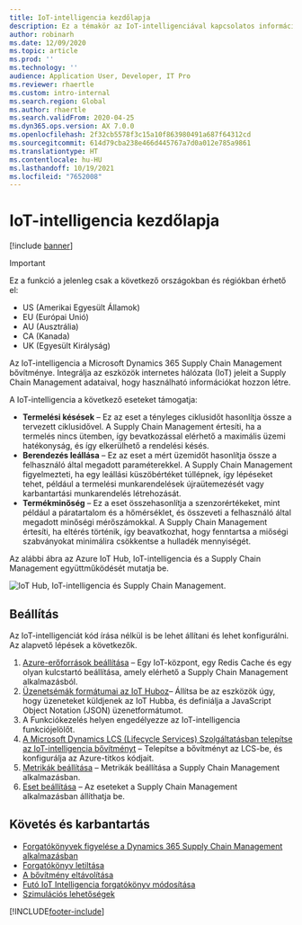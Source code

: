 ```yaml
---
title: IoT-intelligencia kezdőlapja
description: Ez a témakör az IoT-intelligenciával kapcsolatos információkra mutató hivatkozásokat tartalmaz.
author: robinarh
ms.date: 12/09/2020
ms.topic: article
ms.prod: ''
ms.technology: ''
audience: Application User, Developer, IT Pro
ms.reviewer: rhaertle
ms.custom: intro-internal
ms.search.region: Global
ms.author: rhaertle
ms.search.validFrom: 2020-04-25
ms.dyn365.ops.version: AX 7.0.0
ms.openlocfilehash: 2f32cb5578f3c15a10f863980491a687f64312cd
ms.sourcegitcommit: 614d79cba238e466d445767a7d0a012e785a9861
ms.translationtype: HT
ms.contentlocale: hu-HU
ms.lasthandoff: 10/19/2021
ms.locfileid: "7652008"
---
```

# <a name="iot-intelligence-home-page"></a>IoT-intelligencia kezdőlapja

[!include [banner](../../includes/banner.md)]

> [!IMPORTANT]
> Ez a funkció a jelenleg csak a következő országokban és régiókban érhető el:
>
> - US (Amerikai Egyesült Államok)
> - EU (Európai Unió)
> - AU (Ausztrália)
> - CA (Kanada)
> - UK (Egyesült Királyság)

Az IoT-intelligencia a Microsoft Dynamics 365 Supply Chain Management bővítménye. Integrálja az eszközök internetes hálózata (IoT) jeleit a Supply Chain Management adataival, hogy használható információkat hozzon létre.

A IoT-intelligencia a következő eseteket támogatja:

+ **Termelési késések** – Ez az eset a tényleges ciklusidőt hasonlítja össze a tervezett ciklusidővel. A Supply Chain Management értesíti, ha a termelés nincs ütemben, így bevatkozással elérhető a maximális üzemi hatékonyság, és így elkerülhető a rendelési késés.
+ **Berendezés leállása** – Ez az eset a mért üzemidőt hasonlítja össze a felhasználó által megadott paraméterekkel. A Supply Chain Management figyelmezteti, ha egy leállási küszöbértéket túllépnek, így lépéseket tehet, például a termelési munkarendelések újraütemezését vagy karbantartási munkarendelés létrehozását.
+ **Termékminőség** – Ez a eset összehasonlítja a szenzorértékeket, mint például a páratartalom és a hőmérséklet, és összeveti a felhasználó által megadott minőségi mérőszámokkal. A Supply Chain Management értesíti, ha eltérés történik, így beavatkozhat, hogy fenntartsa a miőségi szabványokat minimálira csökkentse a hulladék mennyiségét.

Az alábbi ábra az Azure IoT Hub, IoT-intelligencia és a Supply Chain Management együttműködését mutatja be.

![IoT Hub, IoT-intelligencia és Supply Chain Management.](media/iot_intelligence.png)

## <a name="setup"></a>Beállítás

Az IoT-intelligenciát kód írása nélkül is be lehet állítani és lehet konfigurálni. Az alapvető lépések a következők.

1. [Azure-erőforrások beállítása](iot-azure-setup.md) – Egy IoT-központ, egy Redis Cache és egy olyan kulcstartó beállítása, amely elérhető a Supply Chain Management alkalmazásból.
2. [Üzenetsémák formátumai az IoT Huboz](iot-schema-format.md)– Állítsa be az eszközök úgy, hogy üzeneteket küldjenek az IoT Hubba, és definiálja a JavaScript Object Notation (JSON) üzenetformátumot.
3. A Funkciókezelés helyen engedélyezze az IoT-intelligencia funkciójelölőt. 
4. [A Microsoft Dynamics LCS (Lifecycle Services) Szolgáltatásban telepítse az IoT-intelligencia bővítményt](iot-lcs-setup.md) – Telepítse a bővítményt az LCS-be, és konfigurálja az Azure-titkos kódjait.
5. [Metrikák beállítása](iot-metrics-setup.md) – Metrikák beállítása a Supply Chain Management alkalmazásban.
6. [Eset beállítása](iot-scenario-setup.md) – Az eseteket a Supply Chain Management alkalmazásban állíthatja be.

## <a name="tracking-and-maintenance"></a>Követés és karbantartás

+ [Forgatókönyvek figyelése a Dynamics 365 Supply Chain Management alkalmazásban](iot-management.md#monitor-scenarios)
+ [Forgatókönyv letiltása](iot-scenario-setup.md#disable-a-scenario)
+ [A bővítmény eltávolítása](iot-lcs-setup.md#uninstall-addin)
+ [Futó IoT Intelligencia forgatókönyv módosítása](iot-management.md#modify-a-running-iot-intelligence-scenario)
+ [Szimulációs lehetőségek](iot-management.md#simulation-options)


[!INCLUDE[footer-include](../../includes/footer-banner.md)]